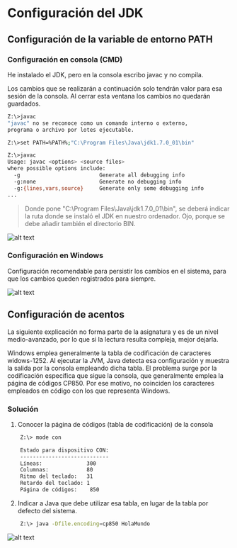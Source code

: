 # Configuración del JDK

## Configuración de la variable de entorno PATH

### Configuración en consola (CMD)
He instalado el JDK, pero en la consola escribo javac y no compila. 

Los cambios que se realizarán a continuación solo tendrán valor para esa sesión de la consola. Al cerrar esta ventana los cambios no quedarán guardados.

```bash
Z:\>javac
"javac" no se reconoce como un comando interno o externo,
programa o archivo por lotes ejecutable.

Z:\>set PATH=%PATH%;"C:\Program Files\Java\jdk1.7.0_01\bin"

Z:\>javac
Usage: javac <options> <source files>
where possible options include:
  -g                         Generate all debugging info
  -g:none                    Generate no debugging info
  -g:{lines,vars,source}     Generate only some debugging info
...
```

> Donde pone "C:\Program Files\Java\jdk1.7.0_01\bin", se deberá indicar la ruta donde se instaló el JDK en nuestro ordenador. Ojo, porque se debe añadir también el directorio BIN.



![alt text](https://raw.githubusercontent.com/DavidContrerasICAI/javaCourseExamples/master/00c.jdk/configuracionPathEnConsola.png)

### Configuración en Windows

Configuración recomendable para persistir los cambios en el sistema, para que los cambios queden registrados para siempre.


![alt text](https://raw.githubusercontent.com/DavidContrerasICAI/javaCourseExamples/master/00c.jdk/configuracionPathEnWindows.png)


## Configuración de acentos

La siguiente explicación no forma parte de la asignatura y es de un nivel medio-avanzado, por lo que si la lectura resulta compleja, mejor dejarla.


Windows emplea generalmente la tabla de codificación de caracteres widows-1252. Al ejecutar la JVM, Java detecta esa configuración y muestra la salida por la consola empleando dicha tabla.
El problema surge por la codificación específica que sigue la consola, que generalmente emplea la página de códigos CP850. Por ese motivo, no coinciden los caracteres empleados en código con los que representa Windows.

### Solución

1. Conocer la página de códigos (tabla de codificación) de la consola

```bash
    Z:\> mode con

    Estado para dispositivo CON:
    ----------------------------
    Líneas:              300
    Columnas:            80
    Ritmo del teclado:   31
    Retardo del teclado: 1
    Página de códigos:    850
```

2. Indicar a Java que debe utilizar esa tabla, en lugar de la tabla por defecto del sistema.

```bash
    Z:\> java -Dfile.encoding=cp850 HolaMundo
```    

![alt text](https://raw.githubusercontent.com/DavidContrerasICAI/javaCourseExamples/master/00c.jdk/acentos.png)